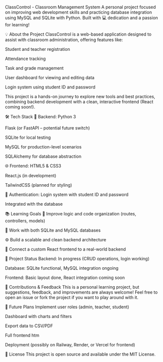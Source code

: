 ClassControl - Classroom Management System
A personal project focused on improving web development skills and practicing database integration using MySQL and SQLite with Python.
Built with 💻 dedication and a passion for learning!

💡 About the Project
ClassControl is a web-based application designed to assist with classroom administration, offering features like:

Student and teacher registration

Attendance tracking

Task and grade management

User dashboard for viewing and editing data

Login system using student ID and password

This project is a hands-on journey to explore new tools and best practices, combining backend development with a clean, interactive frontend (React coming soon!).

🛠️ Tech Stack
💾 Backend:
Python 3

Flask (or FastAPI – potential future switch)

SQLite for local testing

MySQL for production-level scenarios

SQLAlchemy for database abstraction

🌐 Frontend:
HTML5 & CSS3

React.js (in development)

TailwindCSS (planned for styling)

🔐 Authentication:
Login system with student ID and password

Integrated with the database

📚 Learning Goals
🧠 Improve logic and code organization (routes, controllers, models)

💾 Work with both SQLite and MySQL databases

⚙️ Build a scalable and clean backend architecture

🔗 Connect a custom React frontend to a real-world backend

🚧 Project Status
Backend: In progress (CRUD operations, login working)

Database: SQLite functional, MySQL integration ongoing

Frontend: Basic layout done, React integration coming soon

🤝 Contributions & Feedback
This is a personal learning project, but suggestions, feedback, and improvements are always welcome!
Feel free to open an issue or fork the project if you want to play around with it.

📌 Future Plans
 Implement user roles (admin, teacher, student)

 Dashboard with charts and filters

 Export data to CSV/PDF

 Full frontend htm

 Deployment (possibly on Railway, Render, or Vercel for frontend)

📎 License
This project is open source and available under the MIT License.
